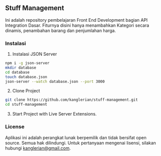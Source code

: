 ## Stuff Management

Ini adalah repository pembelajaran Front End Development bagian API Integration Dasar. Fiturnya disini hanya menambahkan Kategori secara dinamis, penambahan barang dan penjumlahan harga.

### Instalasi

1. Instalasi JSON Server

```bash
npm i -g json-server
mkdir database
cd database
touch database.json
json-server --watch database.json --port 3000
```

2. Clone Project


```bash
git clone https://github.com/kanglerian/stuff-management.git
cd stuff-management
```

3. Start Project with Live Server Extensions.


### License

Aplikasi ini adalah perangkat lunak berpemilik dan tidak bersifat open source. Semua hak dilindungi. Untuk pertanyaan mengenai lisensi, silakan hubungi [kanglerian@gmail.com](mailto:kanglerian@gmail.com).